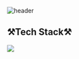 ![header](https://capsule-render.vercel.app/api?type=venom?&text=Hi,%20I%20am%20Jeein%20Yang)


## ⚒️Tech Stack⚒️
<img src ="https://img.shields.io/badge/Python-3776AB.svg?&style=for-the-badge&logo=Python&logoColor=white"/>


<!--
**wldlsyy/wldlsyy** is a ✨ _special_ ✨ repository because its `README.md` (this file) appears on your GitHub profile.

Here are some ideas to get you started:

- 🔭 I’m currently working on ...
- 🌱 I’m currently learning ...
- 👯 I’m looking to collaborate on ...
- 🤔 I’m looking for help with ...
- 💬 Ask me about ...
- 📫 How to reach me: ...
- 😄 Pronouns: ...
- ⚡ Fun fact: ...
-->

